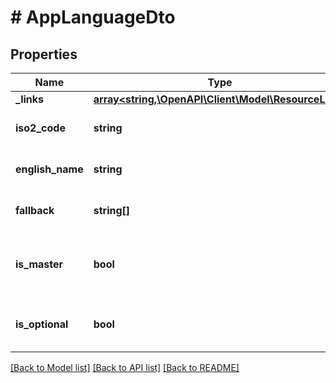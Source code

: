 # # AppLanguageDto

## Properties

Name | Type | Description | Notes
------------ | ------------- | ------------- | -------------
**_links** | [**array<string,\OpenAPI\Client\Model\ResourceLink>**](ResourceLink.md) | The links. |
**iso2_code** | **string** | The iso code of the language. |
**english_name** | **string** | The english name of the language. |
**fallback** | **string[]** | The fallback languages. |
**is_master** | **bool** | Indicates if the language is the master language. |
**is_optional** | **bool** | Indicates if the language is optional. |

[[Back to Model list]](../../README.md#models) [[Back to API list]](../../README.md#endpoints) [[Back to README]](../../README.md)
